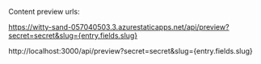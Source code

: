 Content preview urls:

https://witty-sand-057040503.3.azurestaticapps.net/api/preview?secret=secret&slug={entry.fields.slug}

http://localhost:3000/api/preview?secret=secret&slug={entry.fields.slug}
